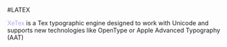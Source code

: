 #LATEX 

<span style="color:#ababf5;">XeTex</span> is a Tex typographic engine designed to work with Unicode and supports new technologies like OpenType or Apple Advanced Typography (AAT)